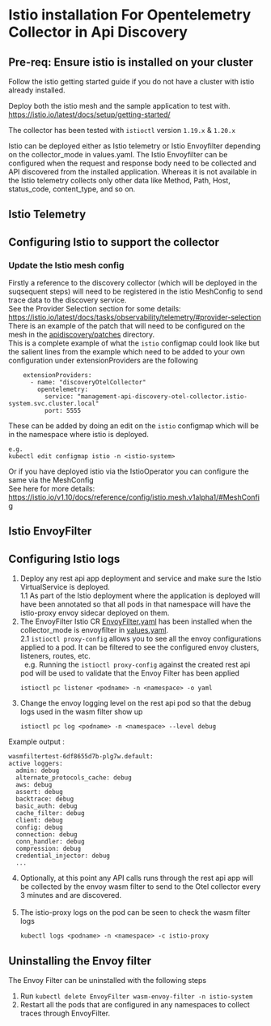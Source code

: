 # Istio installation For Opentelemetry Collector in Api Discovery
## Pre-req: Ensure istio is installed on your cluster 

Follow the istio getting started guide if you do not have a cluster with istio already installed.   

Deploy both the istio mesh and the sample application to test with.  
https://istio.io/latest/docs/setup/getting-started/  

The collector has been tested with `istioctl` version `1.19.x` & `1.20.x` 

Istio can be deployed either as Istio telemetry or Istio Envoyfilter depending on the collector_mode in values.yaml. The Istio Envoyfilter can be configured when the request and response body need to be collected and API discovered from the installed application. Whereas it is not available in the Istio telemetry collects only other data like Method, Path, Host, status_code, content_type, and so on.

## Istio Telemetry
## Configuring Istio to support the collector  

### Update the Istio mesh config  
Firstly a reference to the discovery collector (which will be deployed in the suqsequent steps) will need to be registered in the istio MeshConfig to send trace data to the discovery service.  
See the Provider Selection section for some details: https://istio.io/latest/docs/tasks/observability/telemetry/#provider-selection    
There is an example of the patch that will need to be configured on the mesh in the [apidiscovery/patches](apidiscovery/patches) directory.   
This is a complete example of what the `istio` configmap could look like but the salient lines from the example which need to be added to your own configuration under extensionProviders are the following   
```
    extensionProviders:
      - name: "discoveryOtelCollector"
        opentelemetry:
          service: "management-api-discovery-otel-collector.istio-system.svc.cluster.local"
          port: 5555
```
These can be added by doing an edit on the `istio` configmap which will be in the namespace where istio is deployed.  
```
e.g.
kubectl edit configmap istio -n <istio-system>
```
Or if you have deployed istio via the IstioOperator you can configure the same via the MeshConfig  
See here for more details: https://istio.io/v1.10/docs/reference/config/istio.mesh.v1alpha1/#MeshConfig 

## Istio EnvoyFilter
## Configuring Istio logs

1. Deploy any rest api app deployment and service and make sure the Istio VirtualService is deployed.<br />
    1.1 As part of the Istio deployment where the application is deployed will have been annotated so that all pods in that namespace will have the istio-proxy envoy sidecar deployed on them.
2. The EnvoyFilter Istio CR [EnvoyFilter.yaml](https://github.com/ibm-apiconnect/api-discovery-otel-collector/blob/main/apidiscovery/templates/envoy-filter.yaml) has been installed when the collector_mode is envoyfilter in [values.yaml](apidiscovery/values.yaml).<br />
    2.1 `istioctl proxy-config` allows you to see all the envoy configurations applied to a pod. It can be filtered to see the configured envoy clusters, listeners, routes, etc.<br /> &nbsp;
    e.g. Running the `istioctl proxy-config` against the created rest api pod will be used to validate that the Envoy Filter has been applied
    ```
    istioctl pc listener <podname> -n <namespace> -o yaml 
    ```
3. Change the envoy logging level on the rest api pod so that the debug logs used in the wasm filter show up
    ```
    istioctl pc log <podname> -n <namespace> --level debug  
    ```
Example output : 
```
wasmfiltertest-6df8655d7b-plg7w.default:
active loggers:
  admin: debug
  alternate_protocols_cache: debug
  aws: debug
  assert: debug
  backtrace: debug
  basic_auth: debug
  cache_filter: debug
  client: debug
  config: debug
  connection: debug
  conn_handler: debug
  compression: debug
  credential_injector: debug
  ...
```
4. Optionally, at this point any API calls runs through the rest api app will be collected by the envoy wasm filter to send to the Otel collector every 3 minutes and are discovered. <br /> &nbsp;
5. The istio-proxy logs on the pod can be seen to check the wasm filter logs 
    ```
    kubectl logs <podname> -n <namespace> -c istio-proxy
    ```
## Uninstalling the Envoy filter

The Envoy Filter can be uninstalled with the following steps
1. Run `kubectl delete EnvoyFilter wasm-envoy-filter -n istio-system`
2. Restart all the pods that are configured in any namespaces to collect traces through EnvoyFilter.
